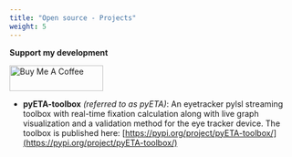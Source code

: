 ```yaml
---
title: "Open source - Projects"
weight: 5
---
```

**Support my development**

<p style="width: 164px">
<a href="https://www.buymeacoffee.com/i_binay" target="_blank"><img src="buymecoffee.png" alt="Buy Me A Coffee" style="height: 45px !important;width: 164px !important; pointer-events: none;" ></a>
</p>

- **pyETA-toolbox** *(referred to as pyETA)*: An eyetracker pylsl streaming toolbox with real-time fixation calculation along with live graph visualization and a validation method for the eye tracker device. The toolbox is published here: [https://pypi.org/project/pyETA-toolbox/](https://pypi.org/project/pyETA-toolbox/)
